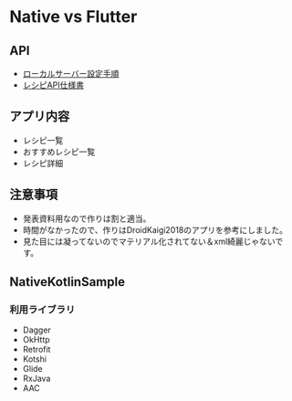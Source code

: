 # Native vs Flutter
## API
- [ローカルサーバー設定手順](https://github.com/nyanc0/Android/wiki/ローカルサーバー設定手順)
- [レシピAPI仕様書](https://github.com/nyanc0/Android/wiki/レシピAPI仕様書)

## アプリ内容
- レシピ一覧
- おすすめレシピ一覧
- レシピ詳細

## 注意事項
- 発表資料用なので作りは割と適当。
- 時間がなかったので、作りはDroidKaigi2018のアプリを参考にしました。
- 見た目には凝ってないのでマテリアル化されてない＆xml綺麗じゃないです。

## NativeKotlinSample
### 利用ライブラリ
- Dagger
- OkHttp
- Retrofit
- Kotshi
- Glide
- RxJava
- AAC
